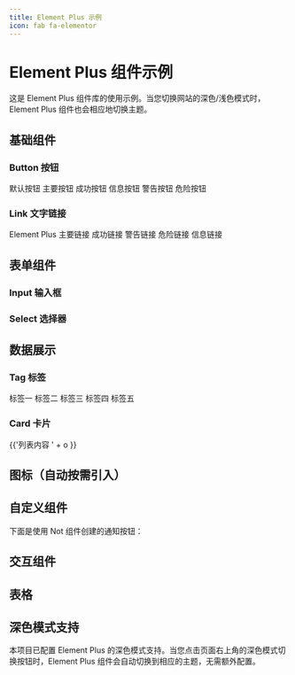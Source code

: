 ```yaml
---
title: Element Plus 示例
icon: fab fa-elementor
---
```


# Element Plus 组件示例

这是 Element Plus 组件库的使用示例。当您切换网站的深色/浅色模式时，Element Plus 组件也会相应地切换主题。

## 基础组件

### Button 按钮

<el-button>默认按钮</el-button>
<el-button type="primary">主要按钮</el-button>
<el-button type="success">成功按钮</el-button>
<el-button type="info">信息按钮</el-button>
<el-button type="warning">警告按钮</el-button>
<el-button type="danger">危险按钮</el-button>

### Link 文字链接

<el-link href="https://element-plus.org/" target="_blank">Element Plus</el-link>
<el-link type="primary">主要链接</el-link>
<el-link type="success">成功链接</el-link>
<el-link type="warning">警告链接</el-link>
<el-link type="danger">危险链接</el-link>
<el-link type="info">信息链接</el-link>

## 表单组件

### Input 输入框

<el-input placeholder="请输入内容"></el-input>

### Select 选择器

<el-select placeholder="请选择">
  <el-option label="选项1" value="1"></el-option>
  <el-option label="选项2" value="2"></el-option>
  <el-option label="选项3" value="3"></el-option>
</el-select>

## 数据展示

### Tag 标签

<el-tag>标签一</el-tag>
<el-tag type="success">标签二</el-tag>
<el-tag type="info">标签三</el-tag>
<el-tag type="warning">标签四</el-tag>
<el-tag type="danger">标签五</el-tag>

### Card 卡片

<el-card class="box-card">
  <template #header>
    <div class="card-header">
      <span>卡片名称</span>
      <el-button class="button" type="text">操作按钮</el-button>
    </div>
  </template>
  <div v-for="o in 4" :key="o" class="text item">{{'列表内容 ' + o }}</div>
</el-card>

## 图标（自动按需引入）

<el-icon size="20"><Edit /></el-icon>
<el-icon color="#409efc"><Share /></el-icon>

## 自定义组件

下面是使用 Not 组件创建的通知按钮：

<Not />

## 交互组件

<el-popconfirm title="确定删除吗？">
  <template #reference>
    <el-button type="danger">删除</el-button>
  </template>
</el-popconfirm>

## 表格

<el-table :data="[
  {name:'Tom', age:20},
  {name:'Jerry', age:18}
]" style="width: 240px">
  <el-table-column prop="name" label="姓名" />
  <el-table-column prop="age" label="年龄" width="80"/>
</el-table>

## 深色模式支持

本项目已配置 Element Plus 的深色模式支持。当您点击页面右上角的深色模式切换按钮时，Element Plus 组件会自动切换到相应的主题，无需额外配置。

<style scoped>
.box-card {
  width: 480px;
  margin: 20px 0;
}

.card-header {
  display: flex;
  justify-content: space-between;
  align-items: center;
}

.text {
  font-size: 14px;
}

.item {
  margin-bottom: 18px;
}
</style>
